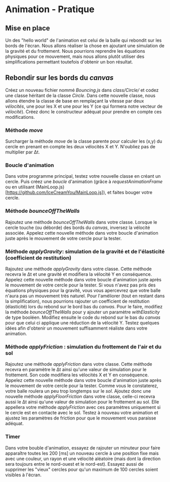 # Animation - Pratique

## Mise en place

Un des "hello world" de l'animation est celui de la balle qui rebondit sur les bords de l'écran. Nous allons réaliser la chose en ajoutant une simulation de la gravité et du frottement. Nous pourrions reprendre les équations physiques pour ce mouvement,  mais nous allons plutôt utiliser des simplifications permettant toutefois d'obtenir un bon résultat.

## Rebondir sur les bords du *canvas*
Créez un nouveau fichier nommé *Bouncing.js* dans *class/Circle/* et codez une classe héritant de la classe *Circle*.  Dans cette nouvelle classe, nous allons étendre la classe de base en remplaçant la vitesse par deux *vélocités*, une pour les X et une pour les Y (ce qui formera notre vecteur de *vélocité*). Créez donc le constructeur adéquat pour prendre en compte ces modifications.

### Méthode *move*
Surcharger la méthode *move* de la classe parente pour calculer les (x,y) du cercle en prenant en compte les deux vélocités X et Y. N'oubliez pas de multiplier par Δt. 

### Boucle d'animation
Dans votre programme principal, testez votre nouvelle classe en créant un cercle. Puis créez une *boucle* d'animation (grâce à *requestAnimationFrame* ou en utilisant (MainLoop.js)[https://github.com/IceCreamYou/MainLoop.js]), et faites bouger votre cercle. 

### Méthode *bounceOffTheWalls*

Rajoutez une méthode *bounceOffTheWalls* dans votre classe. Lorsque le cercle touche (ou déborde) des bords du *canvas*, inversez la vélocité associée.  Appelez cette nouvelle méthode dans votre boucle d'animation juste après le mouvement de votre cercle pour la tester.

### Méthode *applyGravity*: simulation de la gravité et de l'élasticité (coefficient de restitution)

Rajoutez une méthode *applyGravity* dans votre classe. Cette méthode recevra le Δt et une gravité et modifiera la vélocité Y en conséquence. Appelez cette nouvelle méthode dans votre boucle d'animation juste après le mouvement de votre cercle pour la tester. Si vous n'avez pas pris des équations physiques pour la gravité, vous vous apercevrez que votre balle n'aura pas un mouvement très naturel.  Pour l'améliorer (tout en restant dans la simplification), nous pourrions rajouter un coefficient de restitution (élasticité) lors du rebond sur le bord bas du *canvas*. Pour le faire, modifiez la méthode *bounceOffTheWalls* pour y ajouter un paramètre *withElasticity* de type booléen. Modifiez ensuite le code du rebond sur le bas du *canvas* pour que celui ci applique une réduction de la vélocité Y.  Testez quelques idées afin d'obtenir un mouvement suffisamment réaliste dans votre animation.

### Méthode *applyFriction* : simulation du frottement de l'air et du sol
Rajoutez une méthode *applyFriction* dans votre classe. Cette méthode recevra en paramètre le Δt ainsi qu'une valeur de simulation pour le frottement. Son code modifiera les vélocités X et Y en conséquence. Appelez cette nouvelle méthode dans votre boucle d'animation juste après le mouvement de votre cercle pour la tester. Comme vous le constaterez, votre balle roulera un peu trop longtemps sur le *sol*.  Ajoutez donc une nouvelle méthode *applyFloorFriction* dans votre classe, celle-ci recevra aussi le Δt ainsi qu'une valeur de simulation pour le frottement au sol. Elle appellera votre méthode *applyFriction* avec ces paramètres  uniquement si le cercle est en contacte avec le sol. Testez à nouveau votre animation et ajustez les paramètres de friction pour que le mouvement vous paraisse adéquat.

### Timer
Dans votre bouble d'animation, essayez de rajouter un minuteur pour faire apparaître toutes les 200 [ms] un nouveau cercle à une position fixe mais avec une couleur, un rayon et une vélocité aléatoire (mais dont la direction sera toujours entre le nord-ouest et le nord-est). Essayez aussi de supprimer les "vieux" cercles pour qu'un maximum de 100 cercles soient visibles à l'écran.
